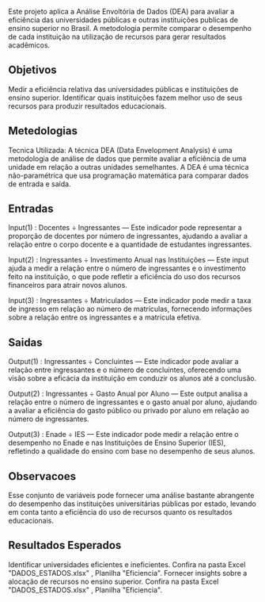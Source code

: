 Este projeto aplica a Análise Envoltória de Dados (DEA) para avaliar a eficiência das universidades públicas e outras instituições publicas de ensino superior no Brasil. 
A metodologia permite comparar o desempenho de cada instituição na utilização de recursos para gerar resultados acadêmicos.

## Objetivos ##
Medir a eficiência relativa das universidades públicas e instituições de ensino superior.
Identificar quais instituições fazem melhor uso de seus recursos para produzir resultados educacionais.

## Metedologias ##
Tecnica Utilizada: A técnica DEA (Data Envelopment Analysis) é uma metodologia de análise de dados que permite avaliar a eficiência de uma unidade em relação a outras unidades semelhantes. A DEA é uma técnica não-paramétrica que usa programação matemática para comparar dados de entrada e saída.


## Entradas ##
Input(1) : Docentes ÷ Ingressantes — Este indicador pode representar a proporção de docentes por número de ingressantes, ajudando a avaliar a relação entre o corpo docente e a quantidade de estudantes ingressantes.

Input(2) : Ingressantes ÷ Investimento Anual nas Instituições — Este input ajuda a medir a relação entre o número de ingressantes e o investimento feito na instituição, o que pode refletir a eficiência do uso dos recursos financeiros para atrair novos alunos.

Input(3) : Ingressantes ÷ Matriculados — Este indicador pode medir a taxa de ingresso em relação ao número de matrículas, fornecendo informações sobre a relação entre os ingressantes e a matrícula efetiva.

## Saidas ##

Output(1) : Ingressantes ÷ Concluintes — Este indicador pode avaliar a relação entre ingressantes e o número de concluintes, oferecendo uma visão sobre a eficácia da instituição em conduzir os alunos até a conclusão.

Output(2) : Ingressantes ÷ Gasto Anual por Aluno — Este output analisa a relação entre o número de ingressantes e o gasto anual por aluno, ajudando a avaliar a eficiência do gasto público ou privado por aluno em relação ao número de ingressantes.

Output(3) : Enade ÷ IES — Este indicador pode medir a relação entre o desempenho no Enade e nas Instituições de Ensino Superior (IES), refletindo a qualidade do ensino com base no desempenho de seus alunos.


## Observacoes ##
Esse conjunto de variáveis ​​pode fornecer uma análise bastante abrangente do desempenho das instituições universitárias públicas por estado, levando em conta tanto a eficiência do uso de recursos quanto os resultados educacionais.

## Resultados Esperados ##
Identificar universidades eficientes e ineficientes. Confira na pasta Excel "DADOS_ESTADOS.xlsx" , Planilha "Eficiencia".
Fornecer insights sobre a alocação de recursos no ensino superior. Confira na pasta Excel "DADOS_ESTADOS.xlsx" , Planilha "Eficiencia".
